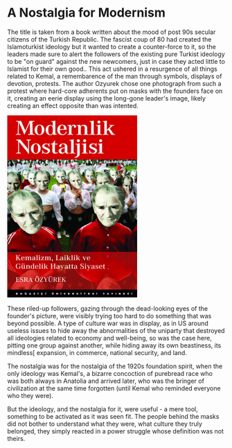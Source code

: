 # A Nostalgia for Modernism

The title is taken from a book written about the mood of post 90s
secular citizens of the Turkish Republic. The fascist coup of 80 had
created the Islamoturkist ideology but it wanted to create a
counter-force to it, so the leaders made sure to alert the followers
of the existing pure Turkist ideology to be "on guard" against the new
newcomers, just in case they acted little to Islamist for their own
good.. This act ushered in a resurgence of all things related to
Kemal, a remembarence of the man through symbols, displays of
devotion, protests. The author Ozyurek chose one photograph from such
a protest where hard-core adherents put on masks with the founders
face on it, creating an eerie display using the long-gone leader's
image, likely creating an effect opposite than was intented.

![](modernism_cover.jpg)

These riled-up followers, gazing through the dead-looking eyes of the
founder's picture, were visibly trying too hard to do something that
was beyond possible. A type of culture war was in display, as in US
around useless issues to hide away the abnormalities of the uniparty
that destroyed all ideologies related to economy and well-being, so
was the case here, pitting one group against another, while hiding
away its own beastiness, its mindless[ expansion, in commerce,
national security, and land.

The nostalgia was for the nostalgia of the 1920s foundation spirit,
when the only ideology was Kemal's, a bizarre concoction of purebread
race who was both always in Anatolia and arrived later, who was
the bringer of civilization at the same time forgotten (until Kemal who
reminded everyone who they were).

But the ideology, and the nostalgia for it, were useful - a mere tool,
something to be activated as it was seen fit. The people behind the
masks did not bother to understand what they were, what culture they
truly belonged, they simply reacted in a power struggle whose
definition was not theirs.


